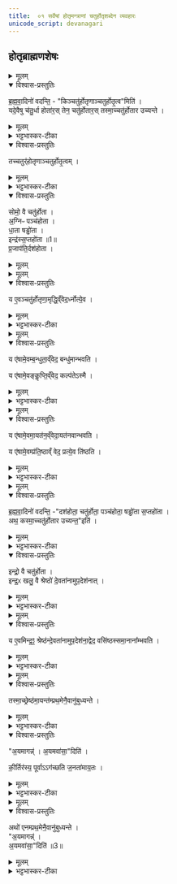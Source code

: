 ```yaml
---
title:  ०१ सर्वेषां होतृमन्त्राणां चतुर्होतृशब्देन व्यवहारः
unicode_script: devanagari
---
```


##  होतृब्राह्मणशेषः

<details><summary>मूलम्</summary>

ब्र॒ह्म॒वा॒दिनो॑ वदन्ति ।
किञ्चतु॑र्होतृणाञ्चतुर्होतृ॒त्वमिति॑ ।
यदे॒वैषु च॑तु॒र्धा होता॑रः ।
तेन॒ चतु॑र्होतारः ।
तस्मा॒च्चतु॑र्होतार उच्यन्ते ।
तच्चतुर्॑होतृणाञ्चतुर्होतृ॒त्वम् ।
</details>

<details open><summary>विश्वास-प्रस्तुतिः</summary>

ब्र॒ह्म॒वा॒दिनो॑ वदन्ति॒ -   "किञ्चतु॑र्होतृणाञ्चतुर्होतृ॒त्व"मिति॑ ।   
यदे॒वैषु च॑तु॒र्धा होता॑र॒स् तेन॒ चतु॑र्होतार॒स् तस्मा॒च्चतु॑र्होतार उच्यन्ते ।  
</details>

<details><summary>मूलम्</summary>

ब्र॒ह्म॒वा॒दिनो॑ वदन्ति॒ -   "किञ्चतु॑र्होतृणाञ्चतुर्होतृ॒त्व"मिति॑ ।   
यदे॒वैषु च॑तु॒र्धा होता॑र॒स् तेन॒ चतु॑र्होतार॒स् तस्मा॒च्चतु॑र्होतार उच्यन्ते ।  
</details>

<details><summary>भट्टभास्कर-टीका</summary>

1ब्रह्मवादिन इत्यादि ॥ सर्वेऽपि चतुर्होतृव्यतिरिक्ताः पञ्चापि दशहोत्रादयश्चतुर्होतार उच्यन्ते । एवमेषां चतुर्होतॄणां कीदृशं चतुर्होतृत्वकारणमित्यर्थः । यदेवेत्यादि । यस्मादेतेषु पञ्चस्वपि चतुर्धा वाक्पत्यादिभेदेन चतुष्प्रकारभिन्ना होतारः ऋत्विजः तेन चतुर्होतारः । चत्वारः प्रत्येकमेतेषु होतार इति चतुर्होतारः । 'ऋतश्छन्दसि' इति कबभावः । होमे प्रवृत्तत्वात् सर्वेऽप्पृत्विजो होतारः । होतृसाहचर्याद्वा होतारः । तत्र दशहोतरि अग्निराग्नीध्रः होता उपवक्ता अध्वर्युरिति । होता अध्वर्युराग्नीध्र उपवक्ता पञ्चहोतर्यपि । त एव सूच्यन्त इति षड्ढोतरि सन्ति, तेनायमपि चतुर्होता ।
वाग्घोतेति षड्ढोतरि होता पत्नी अध्वर्युः अभिगरः यजमानश्च । सप्तहोतरि - होताऽध्वर्युराग्नीध्र उपवक्ता । असत्स्वप्यन्येषु चत्वारस्तेऽत्र विद्यन्ते । एवं यस्मादेषु चतुर्धा होतारः तस्माच्चतुर्होतारो भवन्ति । विलक्षणहोतृचतुष्टयवन्तो भवन्ति तस्माद्दशहोत्रादयोपि चतुर्होतार उच्यन्ते ।
</details>

<details open><summary>विश्वास-प्रस्तुतिः</summary>

तच्चतुर्॑होतृणाञ्चतुर्होतृ॒त्वम् ।
</details>

<details><summary>मूलम्</summary>

तच्चतुर्॑होतृणाञ्चतुर्होतृ॒त्वम् ।
</details>

<details><summary>भट्टभास्कर-टीका</summary>

तदिदं चतुर्होतॄणां चतुर्होतृत्वकारणम् । इदं किं चतुर्होतृणामिति पृष्टस्योत्तरम् ॥
</details>

<details open><summary>विश्वास-प्रस्तुतिः</summary>

सोमो॒ वै चतु॑र्होता ।  
अ॒ग्निᳶ पञ्च॑होता ।  
धा॒ता षड्ढो॑ता ।  
इन्द्र॑स्स॒प्तहो॑ता ॥1॥   
प्र॒जाप॑ति॒र्दश॑होता ।
</details>

<details><summary>मूलम्</summary>

सोमो॒ वै चतु॑र्होता ।  
अ॒ग्निᳶ पञ्च॑होता ।  
धा॒ता षड्ढो॑ता ।  
इन्द्र॑स्स॒प्तहो॑ता ॥1॥   
प्र॒जाप॑ति॒र्दश॑होता ।
</details>


<details><summary>मूलम्</summary>

य ए॒वञ्चतु॑र्होतृणा॒मृद्धि॒व्ँवेद॑ ।
ऋ॒ध्नोत्ये॒व ।
</details>

<details open><summary>विश्वास-प्रस्तुतिः</summary>

य ए॒वञ्चतु॑र्होतृणा॒मृद्धि॒व्ँवेद॒र्ध्नोत्ये॒व ।
</details>

<details><summary>मूलम्</summary>

य ए॒वञ्चतु॑र्होतृणा॒मृद्धि॒व्ँवेद॒र्ध्नोत्ये॒व ।
</details>

<details><summary>भट्टभास्कर-टीका</summary>

2सोमो वा इत्यादि ॥ सोमादिभाव एवैषां हृदयेष्ववगन्तव्यः । ऋद्धिः होमादिप्रजादिहेतुत्वम् ।
</details>


<details><summary>मूलम्</summary>

य ए॑षामे॒वम्ब॒न्धुता॒व्ँवेद॑ ।
बन्धु॑मान्भवति ।


य ए॑षामे॒वङ्कॢप्ति॒व्ँवेद॑ ।
कल्प॑तेऽस्मै ।
</details>

<details open><summary>विश्वास-प्रस्तुतिः</summary>

य ए॑षामे॒वम्ब॒न्धुता॒व्ँवेद॒ बन्धु॑मान्भवति ।

य ए॑षामे॒वङ्कॢप्ति॒व्ँवेद॒ कल्प॑तेऽस्मै ।
</details>

<details><summary>मूलम्</summary>

य ए॑षामे॒वम्ब॒न्धुता॒व्ँवेद॒ बन्धु॑मान्भवति ।

य ए॑षामे॒वङ्कॢप्ति॒व्ँवेद॒ कल्प॑तेऽस्मै ।
</details>

<details><summary>भट्टभास्कर-टीका</summary>

बन्धुतां बन्धुसमूहं सोमादिम् ।
'ग्रामजनबन्धुसहायेभ्यस्तल्' कॢप्तिं कल्पनं अग्निहोत्रादिनिदानताम् ।
</details>


<details><summary>मूलम्</summary>

य ए॑षामे॒वमा॒यत॑न॒व्ँवेद॑ ।
आ॒यत॑नवान्भवति ।

य ए॑षामे॒वम्प्र॑ति॒ष्ठाव्ँ वेद॑ ॥2॥  
प्रत्ये॒व ति॑ष्ठति ।
</details>

<details open><summary>विश्वास-प्रस्तुतिः</summary>

य ए॑षामे॒वमा॒यत॑न॒व्ँवेदा॒यत॑नवान्भवति ।  

य ए॑षामे॒वम्प्र॑ति॒ष्ठाव्ँ वेद॒ प्रत्ये॒व ति॑ष्ठति ।
</details>

<details><summary>मूलम्</summary>

य ए॑षामे॒वमा॒यत॑न॒व्ँवेदा॒यत॑नवान्भवति ।  

य ए॑षामे॒वम्प्र॑ति॒ष्ठाव्ँ वेद॒ प्रत्ये॒व ति॑ष्ठति ।
</details>

<details><summary>भट्टभास्कर-टीका</summary>

आयतनं उत्पत्तिस्थानम् । 'तद्दशहोताऽन्वसृज्यत' इत्यादि ॥
</details>


<details><summary>मूलम्</summary>

ब्र॒ह्म॒वा॒दिनो॑ वदन्ति ।
दश॑होता॒ चतु॑र्होता ।
पञ्च॑होता॒ षड्ढो॑ता स॒प्तहो॑ता ।
</details>

<details open><summary>विश्वास-प्रस्तुतिः</summary>

ब्र॒ह्म॒वा॒दिनो॑ वदन्ति॒ -"दश॑होता॒ चतु॑र्होता॒ पञ्च॑होता॒ षड्ढो॑ता स॒प्तहो॑ता ।  
अथ॒ कस्मा॒च्चतु॑र्होतार उच्यन्त॒"इति॑ ।
</details>

<details><summary>मूलम्</summary>

ब्र॒ह्म॒वा॒दिनो॑ वदन्ति॒ -"दश॑होता॒ चतु॑र्होता॒ पञ्च॑होता॒ षड्ढो॑ता स॒प्तहो॑ता ।  
अथ॒ कस्मा॒च्चतु॑र्होतार उच्यन्त॒"इति॑ ।
</details>

<details><summary>भट्टभास्कर-टीका</summary>

3दशहोत्रादयो नानाहोतार एव सन्तः कथं चतुर्होतारस्सर्वेऽप्युच्यन्ते? प्रदर्शनार्थत्वाद्येनैवमुक्तमिति ब्रह्मवादिनश्चोदयन्ति ।
</details>

<details open><summary>विश्वास-प्रस्तुतिः</summary>

इन्द्रो॒ वै चतु॑र्होता ।  
इन्द्र॒ᳵ खलु॒ वै श्रेष्ठो॑ दे॒वता॑नामुप॒देश॑नात् ।
</details>

<details><summary>मूलम्</summary>

इन्द्रो॒ वै चतु॑र्होता ।  
इन्द्र॒ᳵ खलु॒ वै श्रेष्ठो॑ दे॒वता॑नामुप॒देश॑नात् ।
</details>

<details><summary>भट्टभास्कर-टीका</summary>

इन्द्रो वा इत्यादिना स्वयं परिहरति । इन्द्रश्चतुर्होतेति प्रागेव प्रतिपादितम् । इन्द्रश्च देवतानां मध्ये श्रेष्ठः प्रशस्यतमः । कुतः? उपदेशनात् । श्रुतिरेवोपदिशति श्रैष्ठ्यमिन्द्रस्य - 'तस्मादिन्द्रो देवतानां भूयिष्ठभाक्तमः', 'इन्द्रो देवानामधिपाः पुरोहितः' , ततो वा इन्द्रो देवानामधिपतिरभवत्' इत्यादौ श्रैष्ठ्येन च व्यपदेशो भवति । तस्माच्छ्रेष्ठेन्द्रात्मकचतुर्होत्रेनुविधायित्वादितरे चतुर्होतार इति ते व्यपदिश्यन्ते ।
</details>


<details><summary>मूलम्</summary>

य ए॒वमिन्द्र॒ꣵ॒ श्रेष्ठ॑न्दे॒वता॑नामुप॒देश॑ना॒द्वेद॑ ।
वसि॑ष्ठस्समा॒नाना᳚म्भवति ।
</details>

<details open><summary>विश्वास-प्रस्तुतिः</summary>

य ए॒वमिन्द्र॒ꣵ॒ श्रेष्ठ॑न्दे॒वता॑नामुप॒देश॑ना॒द्वेद॒ वसि॑ष्ठस्समा॒नाना᳚म्भवति ।
</details>

<details><summary>मूलम्</summary>

य ए॒वमिन्द्र॒ꣵ॒ श्रेष्ठ॑न्दे॒वता॑नामुप॒देश॑ना॒द्वेद॒ वसि॑ष्ठस्समा॒नाना᳚म्भवति ।
</details>

<details><summary>भट्टभास्कर-टीका</summary>

एवमुपदेशनाद्देवतानां श्रेष्ठमिन्द्रं यो वेद स समानानां वसिष्ठः प्रशस्यतमो भवति ॥
</details>


<details><summary>मूलम्</summary>

तस्मा॒च्छ्रेष्ठ॑मा॒यन्त॑म्प्रथ॒मेनै॒वानु॑बुध्यन्ते ।
अ॒यमागन्न्॑ ।
अ॒यमवा॑सा॒दिति॑ ।
की॒र्तिर॑स्य॒ पूर्वाऽऽग॑च्छति ज॒नता॑माय॒तः ।
</details>

<details open><summary>विश्वास-प्रस्तुतिः</summary>

तस्मा॒च्छ्रेष्ठ॑मा॒यन्त॑म्प्रथ॒मेनै॒वानु॑बुध्यन्ते ।
</details>

<details><summary>मूलम्</summary>

तस्मा॒च्छ्रेष्ठ॑मा॒यन्त॑म्प्रथ॒मेनै॒वानु॑बुध्यन्ते ।
</details>

<details><summary>भट्टभास्कर-टीका</summary>

4यदुक्तं श्रैष्ठ्येन व्यपदेशो भवतीति, तत्र निदर्शनार्थमाह - तस्मादित्यादि ॥ यस्माच्छ्रैष्ठ्येन व्यपदेशो भवति तस्माच्छ्रेष्ठं राजानं बहुविधानेकसहचरं आयन्तं आगच्छन्तं प्रथमेनैव प्रथममेवानुबुध्यन्ते । प्रकृत्यादितृतीया । सत्स्वप्यन्येषु बहुषु असत्स्वपि श्रेष्ठमेव प्रथममनुबुद्ध्यन्ते बुद्ध्या स्पृशन्ति ।
</details>

<details open><summary>विश्वास-प्रस्तुतिः</summary>

"अ॒यमागन्न्॑ ।
अ॒यमवा॑सा॒"दिति॑ ।

की॒र्तिर॑स्य॒ पूर्वाऽऽग॑च्छति ज॒नता॑माय॒तः ।
</details>

<details><summary>मूलम्</summary>

"अ॒यमागन्न्॑ ।
अ॒यमवा॑सा॒"दिति॑ ।

की॒र्तिर॑स्य॒ पूर्वाऽऽग॑च्छति ज॒नता॑माय॒तः ।
</details>

<details><summary>भट्टभास्कर-टीका</summary>

कथम्? अयमागन् 'अयं पौरव आगमत्, अयं काकुत्स्थ आगमत्' इति श्रेष्ठमेव इतरैर्बोधितमनुबुद्ध्यन्ते जनाः । गमेर्लुङि 'मन्त्रे घस' डति च्लेर्लुक् । 'मो नो धातोः' इति नत्वम् । तथा अयमवासात् अवसीयतां ग्रामेऽस्मिन् जनपदेऽस्मिन्नित्यपि श्रेष्ठमेव व्यपदिशन्ति बहुष्वन्येष्वसत्सु सत्सु च । अवपूर्वकात् स्यतेः लुङि 'विभाषा घ्राधेट् शाच्छासः' इति सिचो लुक् ।
</details>


<details><summary>मूलम्</summary>

अथो॑ एनम्प्रथ॒मेनै॒वानु॑बुध्यन्ते ।
अ॒यमागन्न्॑ ।
अ॒यमवा॑सा॒दिति॑ ॥3॥
</details>

<details open><summary>विश्वास-प्रस्तुतिः</summary>

अथो॑ एनम्प्रथ॒मेनै॒वानु॑बुध्यन्ते ।  
"अ॒यमागन्न्॑ ।  
अ॒यमवा॑सा॒"दिति॑ ॥3॥
</details>

<details><summary>मूलम्</summary>

अथो॑ एनम्प्रथ॒मेनै॒वानु॑बुध्यन्ते ।  
"अ॒यमागन्न्॑ ।  
अ॒यमवा॑सा॒"दिति॑ ॥3॥
</details>

<details><summary>भट्टभास्कर-टीका</summary>

एवमत्रापि चतुर्होत्रा श्रेष्ठेन प्रथमम् । एतत्कीर्तिधरमेव प्रथममवबुध्यन्ते 'अयं विद्यागुरुरागमत्, अयं विक्रमदिवाकर आगमत्' इति । ईदृग्गुणकोऽयमागमत् अयमत्रावास्यदिति गुणश्रेष्ठमेव प्रथमं बुद्ध्यन्ते । तस्मादत्रापि प्रथमतो बुध्यमानचतुर्होतृमहाभाग्याक्रान्तचित्ताश्चतुर्होतॄनेव सर्वान् व्यपदिशन्ति । अयमिति गुणवत्स्वरूपनिर्देश इदानीम् ॥

इति तैत्तिरीयब्राह्मणे द्वितीयाष्टके तृतीयप्रपाठके प्रथमोऽनुवाकः ॥  

</details>


